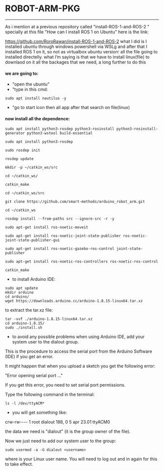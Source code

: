 # ROBOT-ARM-PKG

__________________________________________________________________

As i mention at a previous repository called "install-ROS-1-and-ROS-2
" specially at this file "How can I install ROS 1 on Ubuntu" here is the link:

https://github.com/RoroRawan/install-ROS-1-and-ROS-2 what I did is I installed ubuntu through windows powershell via WSLg and after that I installed ROS 1 on it, so not as virtualbox ubuntu version؛ all the file going to installed directelly. what I’m saying is that we have to install linux(file) to downlaod on it all the backages that we need, a long further to do this
#### we are going to:

* "open the ubuntu"
* "type in this cmd:

```
sudo apt install nautilus -y
```

* "go to start icon then all app after that
search on file(linux)

#### now install all the dependence:

```
sudo apt install python3-rosdep python3-rosinstall python3-rosinstall-generator python3-wstool build-essential

sudo apt install python3-rosdep

sudo rosdep init

rosdep update

mkdir -p ~/catkin_ws/src

cd ~/catkin_ws/

catkin_make

cd ~/catkin_ws/src

git clone https://github.com/smart-methods/arduino_robot_arm.git 

cd ~/catkin_ws
```
```
rosdep install --from-paths src --ignore-src -r -y

sudo apt-get install ros-noetic-moveit

sudo apt-get install ros-noetic-joint-state-publisher ros-noetic-joint-state-publisher-gui

sudo apt-get install ros-noetic-gazebo-ros-control joint-state-publisher

sudo apt-get install ros-noetic-ros-controllers ros-noetic-ros-control

catkin_make
```

* to install Arduino IDE:
```
sudo apt update
mkdir arduino
cd arduino/
wget https://downloads.arduino.cc/arduino-1.8.15-linux64.tar.xz
```
   to extract the tar.xz file:
```
tar -xvf ./arduino-1.8.15-linux64.tar.xz
cd arduino-1.8.15/
sudo ./install.sh
```
* to avoid any possible problems when using Arduino IDE, add your system user to the dialout group.

This is the procedure to access the serial port from the Arduino Software (IDE) if you get an error.

It might happen that when you upload a sketch you get the following error:

"Error opening serial port ..." 

If you get this error, you need to set serial port permissions.

Type the following command in the terminal:

```
ls -l /dev/ttyACM*
```
* you will get something like:

crw-rw---- 1 root dialout 188, 0 5 apr 23.01 ttyACM0

the data we need is "dialout" (it is the group owner of the file).

Now we just need to add our system user to the group:
```
sudo usermod -a -G dialout <username>
```
where <username> is your Linux user name. You will need to log out and in again for this to take effect.
